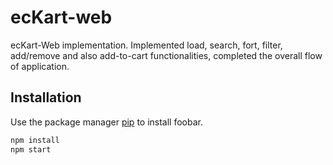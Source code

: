 # ecKart-web

ecKart-Web implementation. Implemented load, search, fort, filter, add/remove and also add-to-cart functionalities, completed the overall flow of application.

## Installation

Use the package manager [pip](https://pip.pypa.io/en/stable/) to install foobar.

```bash
npm install
npm start
```